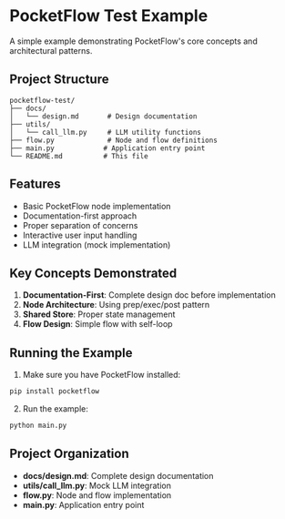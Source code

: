 # PocketFlow Test Example

A simple example demonstrating PocketFlow's core concepts and architectural patterns.

## Project Structure

```
pocketflow-test/
├── docs/
│   └── design.md       # Design documentation
├── utils/
│   └── call_llm.py     # LLM utility functions
├── flow.py             # Node and flow definitions
├── main.py            # Application entry point
└── README.md          # This file
```

## Features

- Basic PocketFlow node implementation
- Documentation-first approach
- Proper separation of concerns
- Interactive user input handling
- LLM integration (mock implementation)

## Key Concepts Demonstrated

1. **Documentation-First**: Complete design doc before implementation
2. **Node Architecture**: Using prep/exec/post pattern
3. **Shared Store**: Proper state management
4. **Flow Design**: Simple flow with self-loop

## Running the Example

1. Make sure you have PocketFlow installed:
```bash
pip install pocketflow
```

2. Run the example:
```bash
python main.py
```

## Project Organization

- **docs/design.md**: Complete design documentation
- **utils/call_llm.py**: Mock LLM integration
- **flow.py**: Node and flow implementation
- **main.py**: Application entry point
